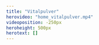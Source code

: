 ```yaml
---
title: "Vitalpulver"
herovideo: "home_vitalpulver.mp4"
videoposition: -250px
heroheight: 500px
herotext: []
---
```

